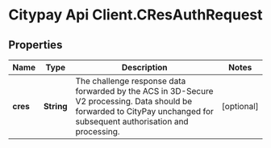 # Citypay Api Client.CResAuthRequest

## Properties

Name | Type | Description | Notes
------------ | ------------- | ------------- | -------------
**cres** | **String** | The challenge response data forwarded by the ACS in 3D-Secure V2 processing. Data should be forwarded to CityPay unchanged for subsequent authorisation and processing.  | [optional] 


